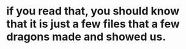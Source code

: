 # if you read that, you should know that it is just a few files that a few dragons made and showed us.
